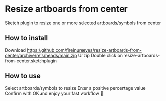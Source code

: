 # Resize artboards from center
Sketch plugin to resize one or more selected artboards/symbols from center

## How to install
Download https://github.com/fireinureeyes/resize-artboards-from-center/archive/refs/heads/main.zip
Unzip
Double click on resize-artboards-from-center.sketchplugin

## How to use
Select artboards/symbols to resize
Enter a positive percentage value
Confirm with OK and enjoy your fast workflow 🚀
